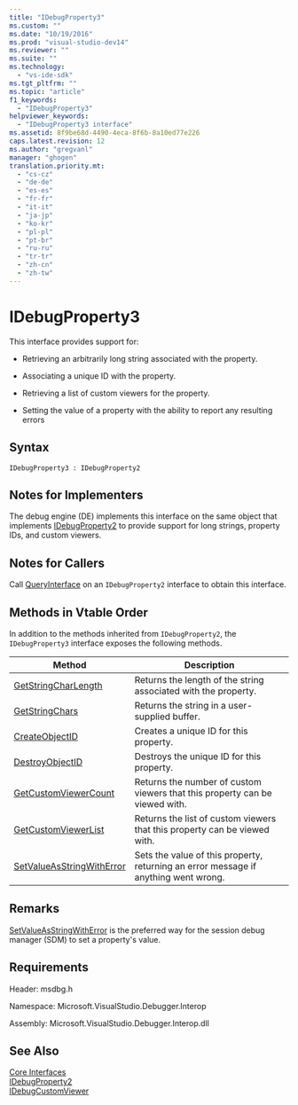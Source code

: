 ```yaml
---
title: "IDebugProperty3"
ms.custom: ""
ms.date: "10/19/2016"
ms.prod: "visual-studio-dev14"
ms.reviewer: ""
ms.suite: ""
ms.technology: 
  - "vs-ide-sdk"
ms.tgt_pltfrm: ""
ms.topic: "article"
f1_keywords: 
  - "IDebugProperty3"
helpviewer_keywords: 
  - "IDebugProperty3 interface"
ms.assetid: 8f9be68d-4490-4eca-8f6b-8a10ed77e226
caps.latest.revision: 12
ms.author: "gregvanl"
manager: "ghogen"
translation.priority.mt: 
  - "cs-cz"
  - "de-de"
  - "es-es"
  - "fr-fr"
  - "it-it"
  - "ja-jp"
  - "ko-kr"
  - "pl-pl"
  - "pt-br"
  - "ru-ru"
  - "tr-tr"
  - "zh-cn"
  - "zh-tw"
---
```

# IDebugProperty3
This interface provides support for:  
  
-   Retrieving an arbitrarily long string associated with the property.  
  
-   Associating a unique ID with the property.  
  
-   Retrieving a list of custom viewers for the property.  
  
-   Setting the value of a property with the ability to report any resulting errors  
  
## Syntax  
  
```  
IDebugProperty3 : IDebugProperty2  
```  
  
## Notes for Implementers  
 The debug engine (DE) implements this interface on the same object that implements [IDebugProperty2](../extensibility-debugger-reference/idebugproperty2.md) to provide support for long strings, property IDs, and custom viewers.  
  
## Notes for Callers  
 Call [QueryInterface](../Topic/QueryInterface.md) on an `IDebugProperty2` interface to obtain this interface.  
  
## Methods in Vtable Order  
 In addition to the methods inherited from `IDebugProperty2`, the `IDebugProperty3` interface exposes the following methods.  
  
|Method|Description|  
|------------|-----------------|  
|[GetStringCharLength](../extensibility-debugger-reference/idebugproperty3--getstringcharlength.md)|Returns the length of the string associated with the property.|  
|[GetStringChars](../extensibility-debugger-reference/idebugproperty3--getstringchars.md)|Returns the string in a user-supplied buffer.|  
|[CreateObjectID](../extensibility-debugger-reference/idebugproperty3--createobjectid.md)|Creates a unique ID for this property.|  
|[DestroyObjectID](../extensibility-debugger-reference/idebugproperty3--destroyobjectid.md)|Destroys the unique ID for this property.|  
|[GetCustomViewerCount](../extensibility-debugger-reference/idebugproperty3--getcustomviewercount.md)|Returns the number of custom viewers that this property can be viewed with.|  
|[GetCustomViewerList](../extensibility-debugger-reference/idebugproperty3--getcustomviewerlist.md)|Returns the list of custom viewers that this property can be viewed with.|  
|[SetValueAsStringWithError](../extensibility-debugger-reference/idebugproperty3--setvalueasstringwitherror.md)|Sets the value of this property, returning an error message if anything went wrong.|  
  
## Remarks  
 [SetValueAsStringWithError](../extensibility-debugger-reference/idebugproperty3--setvalueasstringwitherror.md) is the preferred way for the session debug manager (SDM) to set a property's value.  
  
## Requirements  
 Header: msdbg.h  
  
 Namespace: Microsoft.VisualStudio.Debugger.Interop  
  
 Assembly: Microsoft.VisualStudio.Debugger.Interop.dll  
  
## See Also  
 [Core Interfaces](../extensibility-debugger-reference/core-interfaces.md)   
 [IDebugProperty2](../extensibility-debugger-reference/idebugproperty2.md)   
 [IDebugCustomViewer](../extensibility-debugger-reference/idebugcustomviewer.md)